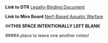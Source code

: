**Link to DTR**
[Legally-Binding Document](https://docs.google.com/document/d/1tsQy5y1XRxmZUeXdLKguG3ZLnSGVMinZ5U1zdYG5VYA/edit?usp=sharing)

**Link to Miro Board**
[Nerf-Based Aquatic Warfare](https://miro.com/app/dashboard/)

##**THIS SPACE INTENTIONALLY LEFT BLANK**

####A place to leave one another notes!
